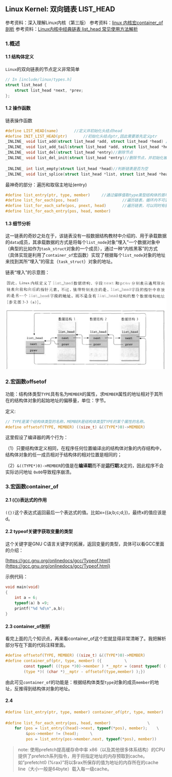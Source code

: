 ## Linux Kernel: 双向链表 LIST_HEAD

参考资料：深入理解Linux内核（第三版）
参考资料：[linux 内核宏container_of剖析](https://zhuanlan.zhihu.com/p/54932270)
参考资料：[Linux内核中经典链表 list_head 常见使用方法解析](https://www.e-learn.cn/content/linux/860381)

### 1.概述

#### 1.1 结构体定义

`Linux`的双向链表的节点定义非常简单

```c
// In [include/linux/types.h]
struct list_head {
    struct list_head *next, *prev;
};
```
#### 1.2 操作函数

链表操作函数

```c
#define LIST_HEAD(name)  	  //定义并初始化头结点head
#define INIT_LIST_HEAD(ptr)       //初始化头结点ptr,因此需要首先定义ptr
_INLINE_ void list_add(struct list_head *add, struct list_head *head) //每次添加节点到head之后，始终都是添加到头结点之后
_INLINE_ void list_add_tail(struct list_head *add, struct list_head *head)//每次添加节点都是头结点之前，由于是循环链表，就是说添加到链表尾部
_INLINE_ void list_del(struct list_head *entry)//删除节点
_INLINE_ void list_del_init(struct list_head *entry)//删除节点，并初始化被删除的结点（也就是使被删除的结点的prev和next都指向自己）
 
_INLINE_ int list_empty(struct list_head *head)//判断链表是否为空
_INLINE_ void list_splice(struct list_head *list, struct list_head *head)//通过两个链表的head，进行连接
```

最神奇的部分：遍历和取宿主地址(entry)

```c
#define list_entry(ptr, type, member)     //通过偏移值取type类型结构体的首地址
#define list_for_each(pos, head)                   //遍历链表，循环内不可调用list_del()删除节点
#define list_for_each_safe(pos, pnext, head)       //遍历链表，可以同时有删除节点的操作
#define list_for_each_entry(pos, head, member) 
```

#### 1.3 细节分析

这一链表的奇妙之处在于，该链表没有一般数据结构教材中介绍的、用于承载数据的`data`成员，其承载数据的方式是将每个`list_node`对象“埋入”一个数据对象中（典型的比如作为`task_struct`对象的一个成员），通过一种“内核黑客”的方式（具体实现是利用了`container_of`宏函数）实现了根据每个`list_node`对象的地址来找到其所“埋入”的宿主（`task_struct`）对象的地址。

链表“埋入”的示意图：

![](/assets/lin101_001.PNG)

### 2.宏函数offsetof

功能：结构体类型`TYPE`具有名为`MEMBER`的属性，求`MEMBER`属性的地址相对于其所在的结构体对象的起始地址的偏移量，单位：字节。

定义:
```c
// TYPE是某个结构体类型的名称，MEMBER是结构体类型TYPE的某个属性的名称。
#define offsetof(TYPE, MEMBER) ((size_t) &((TYPE*)0)->MEMBER)
```

这里假设了编译器的两个行为：

（1）只要结构体定义相同，在程序任何位置编译出的结构体对象的内存结构中，结构体对象的任一成员相对于结构体的相对位置是相同的；

（2）`&((TYPE*)0)->MEMBER`的值是在**编译期**而不是**运行期**决定的，因此程序不会实际访问地址 `0x00`导致程序崩溃。


### 3.宏函数container_of

#### 2.1 ({})表达式的作用

`({})`这个表达式返回最后一个表达式的值。比如x=({a;b;c;d;})，最终x的值应该是d。

#### 2.2 typeof关键字获取变量的类型

这个关键字是GNU C语言关键字的拓展，返回变量的类型，具体可以看GCC里面的介绍：

[https://gcc.gnu.org/onlinedocs/gcc/Typeof.html](https://gcc.gnu.org/onlinedocs/gcc/Typeof.html)

示例代码：
```c
void main(void)
{
    int a = 6;
    typeof(a) b =9;
    printf("%d %d\n",a,b);
}
```

#### 2.3 container_of剖析

看完上面的几个知识点，再来看container_of这个宏就显得非常清晰了。我把解析部分写在下面的代码注释里面。

```c
#define offsetof(TYPE, MEMBER) ((size_t) &((TYPE*)0)->MEMBER)
#define container_of(ptr, type, member) ({          \
        const typeof( ((type *)0)->member ) *__mptr = (const typeof( ((type *)0)->member ) *)(ptr); \
        (type *)( (char *)__mptr - offsetof(type,member) );})
```

由此可见`container_of`的功能是：根据结构体类型`type`对象的成员`member`的地址，反推得到结构体对象的地址。

#### 2.4 

```c
#define list_entry(ptr, type, member) container_of(ptr, type, member)

#define list_for_each_entry(pos, head, member)                \
    for (pos = list_entry((head)->next, typeof(*pos), member);    \
         &pos->member != (head);     \
         pos = list_entry(pos->member.next, typeof(*pos), member))
```

>note: 使用prefetch提高缓存命中率
>x86（以及其他很多体系结构）的CPU提供了prefetch系列指令，用于将指定地址的内存预取到cache。
>如”prefetcht0 (%rax)”将以$rax所保存的值为地址的内存所在的cache line（大小一般是64byte）载入每一级cache。